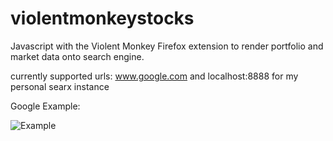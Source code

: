 # violentmonkeystocks
Javascript with the Violent Monkey Firefox extension to render portfolio and market data onto search engine.

currently supported urls: www.google.com and localhost:8888 for my personal searx instance

Google Example:

![Example](https://user-images.githubusercontent.com/38479189/57975670-32699380-7982-11e9-95a4-798ced91fc9e.PNG)
